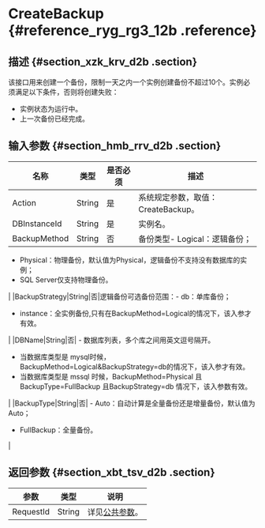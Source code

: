 # CreateBackup {#reference_ryg_rg3_12b .reference}

## 描述 {#section_xzk_krv_d2b .section}

该接口用来创建一个备份，限制一天之内一个实例创建备份不超过10个。实例必须满足以下条件，否则将创建失败：

-   实例状态为运行中。
-   上一次备份已经完成。

## 输入参数 {#section_hmb_rrv_d2b .section}

|名称|类型|是否必须|描述|
|--|--|----|--|
|Action|String|是|系统规定参数，取值：CreateBackup。|
|DBInstanceId|String|是|实例名。|
|BackupMethod|String|否|备份类型-   Logical：逻辑备份；
-   Physical：物理备份，默认值为Physical，逻辑备份不支持没有数据库的实例；
-   SQL Server仅支持物理备份。

|
|BackupStrategy|String|否|逻辑备份可选备份范围：-   db：单库备份；
-   instance：全实例备份,只有在BackupMethod=Logical的情况下，该入参才有效。

|
|DBName|String|否| -   数据库列表，多个库之间用英文逗号隔开。
-   当数据库类型是 mysql时候，BackupMethod=Logical&BackupStrategy=db的情况下，该入参才有效。
-   当数据库类型是 mssql 时候，BackupMethod=Physical 且 BackupType=FullBackup 且BackupStrategy=db 情况下，该入参数有效。

 |
|BackupType|String|否| -   Auto：自动计算是全量备份还是增量备份，默认值为Auto；
-   FullBackup：全量备份。

 |

## 返回参数 {#section_xbt_tsv_d2b .section}

|参数|**类型**|**说明**|
|--|------|------|
|RequestId|String|详见[公共参数](cn.zh-CN/API参考/使用API/公共参数.md#)。|

